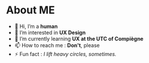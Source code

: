 # About ME
- 👋 Hi, I’m a **human**
- 👀 I’m interested in **UX Design**
- 🌱 I’m currently learning **UX at the UTC of Compiègne**
- 📫 How to reach me : **Don't**, please
- ⚡ Fun fact : *I lift heavy circles, sometimes.*

<!---
Hopeless-pro/Hopeless-pro is a ✨ special ✨ repository because its `README.md` (this file) appears on your GitHub profile.
You can click the Preview link to take a look at your changes.
--->
